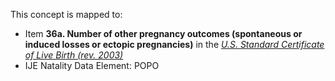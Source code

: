 This concept is mapped to:
* Item **36a. Number of other pregnancy outcomes (spontaneous or induced losses or ectopic pregnancies)** in the *[U.S. Standard Certificate of Live Birth (rev. 2003)](https://www.cdc.gov/nchs/data/dvs/birth11-03final-ACC.pdf)*
* IJE Natality Data Element: POPO